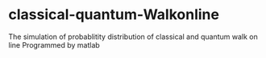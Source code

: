 # classical-quantum-Walkonline
The simulation of probablitity distribution of classical and quantum walk on line
Programmed by matlab 
